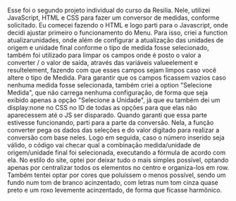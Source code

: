 Esse foi o segundo projeto individual do curso da Resilia. Nele, utilizei JavaScript, HTML e CSS para fazer um conversor de medidas, conforme solicitado. Eu comecei fazendo o HTML e logo parti para o Javascript, onde decidi ajustar primeiro o funcionamento do Menu. Para isso, criei a function atualizarunidades, onde além de configurar a atualização das unidades de origem e unidade final conforme o tipo de medida fosse selecionado, também foi utilizado para limpar os campos onde é posto o valor a converter / o valor de saída, através das variáveis valueelement e resultelement, fazendo com que esses campos sejam limpos caso você altere o tipo de Medida. Para garantir que os campos ficassem vazios caso nenhuma medida fosse selecionada, também criei a option "Selecione Medida", que não carrega nenhuma configuração, de forma que seja exibido apenas a opção "Selecione a Unidade", já que eu também dei um display:none no CSS no ID de todas as opções para que elas não aparecessem até o JS ser disparado. Quando garanti que essa parte estivesse funcionando, parti para a parte da conversão. Nela, a função converter pega os dados das seleções e do valor digitado para realizar a conversão com base neles. Logo em seguida, caso o número inserido seja válido, o código  vai checar qual a combinação medida/unidade de origem/unidade final foi selecionada, executando a fórmula de acordo com ela.
No estilo do site, optei por deixar tudo o mais simples possível, optando apenas por centralizar todos os elementos no centro e organiza-los em row. Também tentei optar por cores que poluíssem o menos possível, sendo um fundo num tom de branco acinzentado, com letras num tom cinza quase preto e um roxo levemente acinzentado, de forma que ficasse harmônico.
